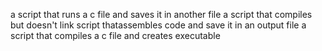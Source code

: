 a script that runs a c file and saves it in another file
a script that compiles but doesn't link
script thatassembles code and save it in an output file
a script that compiles a c file and creates executable

